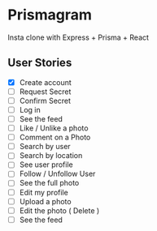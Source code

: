 # Prismagram

Insta clone with Express + Prisma + React

## User Stories

- [x] Create account
- [ ] Request Secret
- [ ] Confirm Secret
- [ ] Log in
- [ ] See the feed
- [ ] Like / Unlike a photo
- [ ] Comment on a Photo
- [ ] Search by user
- [ ] Search by location
- [ ] See user profile
- [ ] Follow / Unfollow User
- [ ] See the full photo
- [ ] Edit my profile
- [ ] Upload a photo
- [ ] Edit the photo ( Delete )
- [ ] See the feed